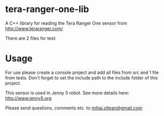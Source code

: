 # tera-ranger-one-lib
A C++ library for reading the Tera Ranger One sensor from http://www.teraranger.com/

There are 2 files for test: 

# Usage

For use please create a console project and add all files from src and 1 file from tests. Don't forget to set the include path to the include folder of this project.

This sensor is used in Jenny 5 robot. See more details here: http://www.jenny5.org

Please send questions, comments etc. to mihai.oltean@gmail.com
